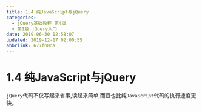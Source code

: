 ```yaml
---
title: 1.4 纯JavaScript与jQuery
categories: 
  - jQuery基础教程 第4版
  - 第1章 jQuery入门
date: 2019-06-30 12:58:07
updated: 2019-12-17 02:00:55
abbrlink: 677fb0da
---
```

# 1.4 纯JavaScript与jQuery #
`jQuery`代码不仅写起来省事,读起来简单,而且也比纯`JavaScript`代码的执行速度更快。

